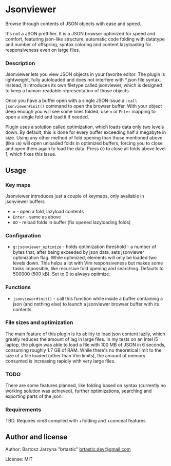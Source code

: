 # Jsonviewer

Browse through contents of JSON objects with ease and speed.

It's not a JSON prettifier. It is a JSON browser optimized for speed and comfort, featuring json-like structure, automatic code folding with datatype and number of offspring, syntax coloring and content lazyloading for responsiveness even on large files.

### Description

Jsonviewer lets you view JSON objects in your favorite editor. The plugin is lightweight, fully autoloaded and does not interfere with *.json file syntax. Instead, it introduces its own filetype called jsonviewer, which is designed to keep a human-readable representation of those objects.

Once you have a buffer open with a single JSON issue a `:call jsonviewer#init()` command to open the browser buffer. With your object deep enough you will see some lines folded, use `o` or `Enter` mapping to open a single fold and load it if needed.

Plugin uses a solution called optimization, which loads data only two levels down. By default, this is done for every buffer exceeding half a megabyte in size. Using any other method of fold opening than those mentioned above (like `zA`) will open unloaded folds in optimized buffers, forcing you to close and open them again to load the data. Press `OO` to close all folds above level 1, which fixes this issue.

## Usage

### Key maps

Jsonviewer introduces just a couple of keymaps, only available in jsonviewer buffers

* `o` - open a fold, lazyload contents
* `Enter` - same as above
* `OO` - reload folds in buffer (fix opened lazyloading folds)

### Configuration

* `g:jsonviewer_optimize` - holds optimization threshold - a number of bytes that, after being exceeded by json data, sets jsonviewer optimization flag. While optimized, elements will only be loaded two levels down. This helps a lot with Vim responsiveness but makes some tasks impossible, like recursive fold opening and searching. Defaults to 500000 (500 kB). Set to 0 to always optimize.

### Functions

* `jsonviewer#init()` - call this function while inside a buffer containing a json (and nothing else) to launch a jsonviewer browser buffer with its contents.

### File sizes and optimization

The main feature of this plugin is its ability to load json content lazily, which greatly reduces the amount of lag in large files. In my tests on an Intel i5 laptop, the plugin was able to load a file with 100 MB of JSON in 6 seconds, consuming roughly 1.7 GB of RAM. While there's no theoretical limit to the size of a file loaded (other than Vim limits), the amount of memory consumed is increasing rapidly with very large files.

### TODO

There are some features planned, like folding based on syntax (currently no working solution was achieved), further optimizations, searching and exporting parts of the json.

### Requirements

TBD. Requires vim8 compiled with +folding and +conceal features.

## Author and license

Author: Bartosz Jarzyna "brtastic" <brtastic.dev@gmail.com>

License: MIT
